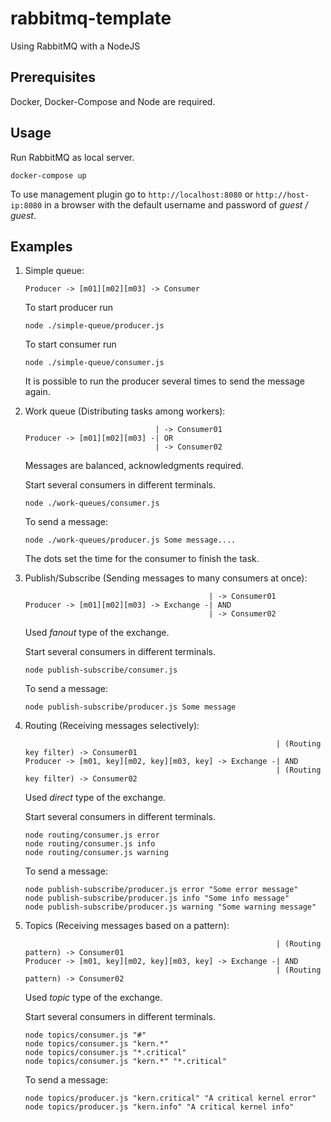 # rabbitmq-template
Using RabbitMQ with a NodeJS

## Prerequisites
Docker, Docker-Compose and Node are required.


## Usage
Run RabbitMQ as local server.
```
docker-compose up
```

To use management plugin go to `http://localhost:8080` or `http://host-ip:8080` in a browser with the default username and password of *guest / guest*.

## Examples
1. Simple queue:
    ```
    Producer -> [m01][m02][m03] -> Consumer
    ```
    To start producer run
    ```
    node ./simple-queue/producer.js
    ```
    To start consumer run
    ```
    node ./simple-queue/consumer.js
    ```
    It is possible to run the producer several times to send the message again.
2. Work queue (Distributing tasks among workers):
    ```
                                 | -> Consumer01   
    Producer -> [m01][m02][m03] -| OR
                                 | -> Consumer02
    ```
    Messages are balanced, acknowledgments required.

    Start several consumers in different terminals.
    ```
    node ./work-queues/consumer.js
    ```
    To send a message:
    ```
    node ./work-queues/producer.js Some message....
    ```
    The dots set the time for the consumer to finish the task.

3. Publish/Subscribe (Sending messages to many consumers at once):
    ```
                                             | -> Consumer01   
    Producer -> [m01][m02][m03] -> Exchange -| AND
                                             | -> Consumer02
    ```
    Used *fanout* type of the exchange.

    Start several consumers in different terminals.
    ```
    node publish-subscribe/consumer.js
    ```
    To send a message:
    ```
    node publish-subscribe/producer.js Some message
    ```

4. Routing (Receiving messages selectively):
    ```
                                                            | (Routing key filter) -> Consumer01   
    Producer -> [m01, key][m02, key][m03, key] -> Exchange -| AND
                                                            | (Routing key filter) -> Consumer02
    ```
    Used *direct* type of the exchange.

    Start several consumers in different terminals.
    ```
    node routing/consumer.js error
    node routing/consumer.js info
    node routing/consumer.js warning
    ```
    To send a message:
    ```
    node publish-subscribe/producer.js error "Some error message"
    node publish-subscribe/producer.js info "Some info message"
    node publish-subscribe/producer.js warning "Some warning message"
    ```

5. Topics (Receiving messages based on a pattern):
    ```
                                                            | (Routing pattern) -> Consumer01   
    Producer -> [m01, key][m02, key][m03, key] -> Exchange -| AND
                                                            | (Routing pattern) -> Consumer02
    ```
    Used *topic* type of the exchange.

    Start several consumers in different terminals.
    ```
    node topics/consumer.js "#"
    node topics/consumer.js "kern.*"
    node topics/consumer.js "*.critical"
    node topics/consumer.js "kern.*" "*.critical"
    ```
    To send a message:
    ```
    node topics/producer.js "kern.critical" "A critical kernel error"
    node topics/producer.js "kern.info" "A critical kernel info"
    ```